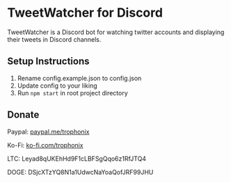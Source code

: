# TweetWatcher for Discord

TweetWatcher is a Discord bot for watching twitter accounts and displaying their tweets in Discord channels.

## Setup Instructions

1. Rename config.example.json to config.json
2. Update config to your liking
3. Run `npm start` in root project directory

## Donate

Paypal: [paypal.me/trophonix](https://paypal.me/trophonix/3)

Ko-Fi: [ko-fi.com/trophonix](https://ko-fi.com/trophonix)

LTC: Leyad8qUKEhHd9F1cLBFSgQqo6z1RfJTQ4

DOGE: DSjcXTzYQ8N1a1UdwcNaYoaQofJRF99JHU


